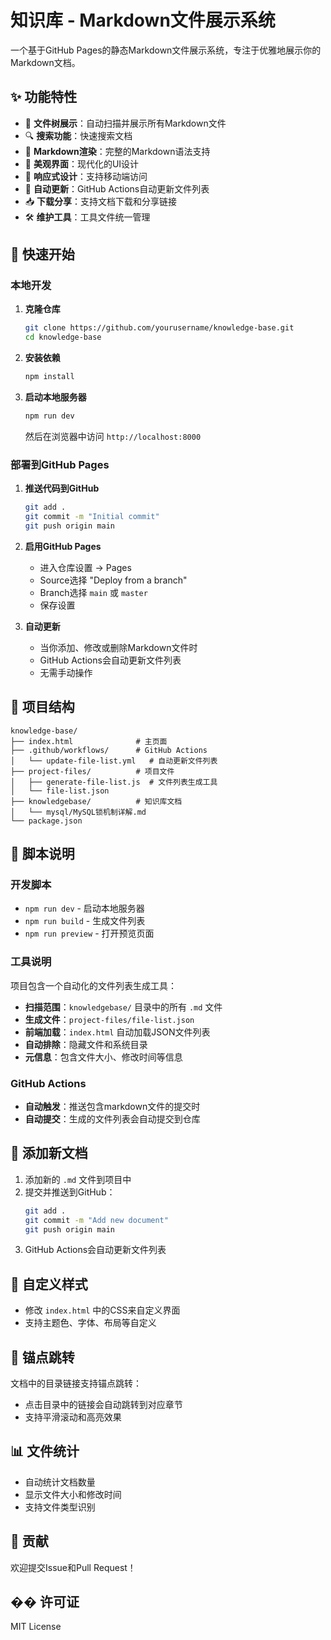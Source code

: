 # 知识库 - Markdown文件展示系统

一个基于GitHub Pages的静态Markdown文件展示系统，专注于优雅地展示你的Markdown文档。

## ✨ 功能特性

- 📁 **文件树展示**：自动扫描并展示所有Markdown文件
- 🔍 **搜索功能**：快速搜索文档
- 📖 **Markdown渲染**：完整的Markdown语法支持
- 🎨 **美观界面**：现代化的UI设计
- 📱 **响应式设计**：支持移动端访问
- 🔄 **自动更新**：GitHub Actions自动更新文件列表
- 📥 **下载分享**：支持文档下载和分享链接
- 🛠️ **维护工具**：工具文件统一管理

## 🚀 快速开始

### 本地开发

1. **克隆仓库**
   ```bash
   git clone https://github.com/yourusername/knowledge-base.git
   cd knowledge-base
   ```

2. **安装依赖**
   ```bash
   npm install
   ```

3. **启动本地服务器**
   ```bash
   npm run dev
   ```
   然后在浏览器中访问 `http://localhost:8000`

### 部署到GitHub Pages

1. **推送代码到GitHub**
   ```bash
   git add .
   git commit -m "Initial commit"
   git push origin main
   ```

2. **启用GitHub Pages**
   - 进入仓库设置 → Pages
   - Source选择 "Deploy from a branch"
   - Branch选择 `main` 或 `master`
   - 保存设置

3. **自动更新**
   - 当你添加、修改或删除Markdown文件时
   - GitHub Actions会自动更新文件列表
   - 无需手动操作

## 📁 项目结构

```
knowledge-base/
├── index.html              # 主页面
├── .github/workflows/      # GitHub Actions
│   └── update-file-list.yml   # 自动更新文件列表
├── project-files/          # 项目文件
│   ├── generate-file-list.js  # 文件列表生成工具
│   └── file-list.json
├── knowledgebase/          # 知识库文档
│   └── mysql/MySQL锁机制详解.md
└── package.json
```

## 🔧 脚本说明

### 开发脚本

- `npm run dev` - 启动本地服务器
- `npm run build` - 生成文件列表
- `npm run preview` - 打开预览页面

### 工具说明

项目包含一个自动化的文件列表生成工具：

- **扫描范围**：`knowledgebase/` 目录中的所有 `.md` 文件
- **生成文件**：`project-files/file-list.json`
- **前端加载**：`index.html` 自动加载JSON文件列表
- **自动排除**：隐藏文件和系统目录
- **元信息**：包含文件大小、修改时间等信息

### GitHub Actions

- **自动触发**：推送包含markdown文件的提交时
- **自动提交**：生成的文件列表会自动提交到仓库

## 📝 添加新文档

1. 添加新的 `.md` 文件到项目中
2. 提交并推送到GitHub：
   ```bash
   git add .
   git commit -m "Add new document"
   git push origin main
   ```
3. GitHub Actions会自动更新文件列表

## 🎨 自定义样式

- 修改 `index.html` 中的CSS来自定义界面
- 支持主题色、字体、布局等自定义

## 🔗 锚点跳转

文档中的目录链接支持锚点跳转：
- 点击目录中的链接会自动跳转到对应章节
- 支持平滑滚动和高亮效果

## 📊 文件统计

- 自动统计文档数量
- 显示文件大小和修改时间
- 支持文件类型识别

## 🤝 贡献

欢迎提交Issue和Pull Request！

## �� 许可证

MIT License 